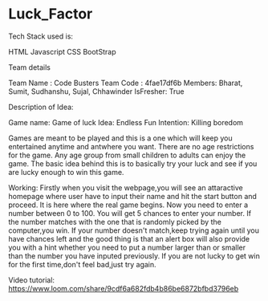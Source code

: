 # Luck_Factor
Tech Stack used is:

HTML
Javascript
CSS
BootStrap


Team details

Team Name : Code Busters
Team Code : 4fae17df6b
Members: Bharat, Sumit, Sudhanshu, Sujal, Chhawinder
IsFresher: True

Description of Idea:

Game name: Game of luck
Idea: Endless Fun
Intention: Killing boredom

Games are meant to be played and this is a one which will keep you entertained anytime and antwhere you want.
There are no age restrictions for the game. Any age group from small children to adults can enjoy the game.
The basic idea behind this is to basically try your luck and see if you are lucky enough to win this game.

Working: Firstly when you visit the webpage,you will see an attaractive homepage where user have to input their name and hit the start button and proceed.
It is here where the real game begins. Now you need to enter a number between 0 to 100. You will get 5 chances to enter your number.
If the number matches with the one that is randomly picked by the computer,you win. If your number doesn't match,keep trying again until you have chances left and
the good thing is that an alert box will also provide you with a hint whether you need to put a number larger than or smaller than the number you have inputed previously. 
If you are not lucky to get win for the first time,don't feel bad,just try again.

Video tutorial: https://www.loom.com/share/9cdf6a682fdb4b86be6872bfbd3796eb
